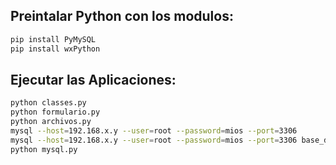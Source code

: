 ## Preintalar Python con los modulos: 
```sh
pip install PyMySQL
pip install wxPython
```




## Ejecutar las Aplicaciones: 
```sh
python classes.py
python formulario.py
python archivos.py
mysql --host=192.168.x.y --user=root --password=mios --port=3306
mysql --host=192.168.x.y --user=root --password=mios --port=3306 base_de_datos < backup.sql
python mysql.py
```
